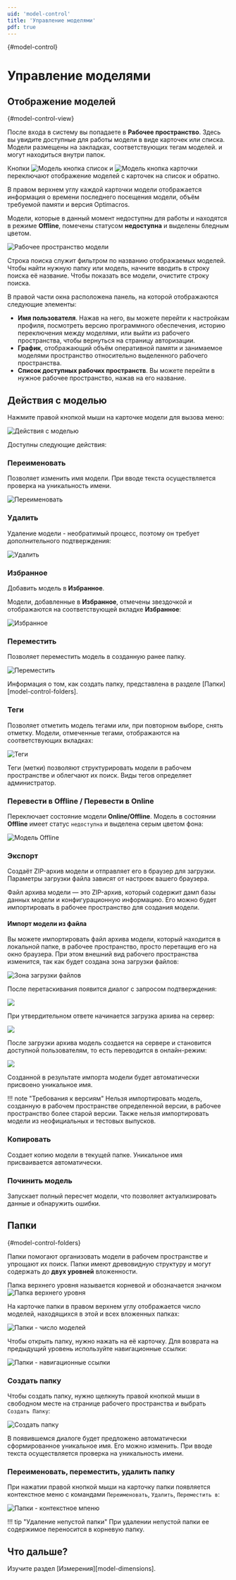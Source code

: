 ```yaml
---
uid: 'model-control'
title: 'Управление моделями'
pdf: true
---
```

[](){#model-control}
# Управление моделями

## Отображение моделей
[](){#model-control-view}

После входа в систему вы попадаете в **Рабочее пространство**. Здесь вы увидите доступные для работы модели в виде карточек или списка. Модели размещены на закладках, соответствующих тегам моделей. и могут находиться внутри папок.

Кнопки ![Модель кнопка список](../images/model-button-list.png) и ![Модель кнопка карточки](../images/model-button-cards.png) переключают отображение моделей c карточек на список и обратно.

В правом верхнем углу каждой карточки модели отображается информация о времени последнего посещения модели, объём требуемой памяти и версия Optimacros.

Модели, которые в данный момент недоступны для работы и находятся в режиме **Offline**, помечены статусом **недоступна** и выделены бледным цветом.

![Рабочее пространство модели](../images/model-workspace.png)

Строка поиска служит фильтром по названию отображаемых моделей. Чтобы найти нужную папку или модель, начните вводить в строку поиска её название. Чтобы показать все модели, очистите строку поиска.

В правой части окна расположена панель, на которой отображаются следующие элементы:

- **Имя пользователя**. Нажав на него, вы можете перейти к настройкам профиля, посмотреть версию программного обеспечения, историю переключения между моделями, или выйти из рабочего пространства, чтобы вернуться на страницу авторизации.
- **График**, отображающий объём оперативной памяти и занимаемое моделями пространство относительно выделенного рабочего пространства.
- **Список доступных рабочих пространств**. Вы можете перейти в нужное рабочее пространство, нажав на его название.

## Действия с моделью

Нажмите правой кнопкой мыши на карточке модели для вызова меню:

![Действия с моделью](../images/model-control-menu.png)

Доступны следующие действия:

### Переименовать

Позволяет изменить имя модели. При вводе текста осуществляется проверка на уникальность имени.

![Переименовать](../images/model-control-rename.png)

### Удалить

Удаление модели - необратимый процесс, поэтому он требует дополнительного подтверждения:

![Удалить](../images/model-control-delete.png)

### Избранное

Добавить модель в **Избранное**. 

Модели, добавленные в **Избранное**, отмечены звездочкой и отображаются на соответствующей вкладке **Избранное**:

![Избранное](../images/model-control-favorite.png)


### Переместить

Позволяет переместить модель в созданную ранее папку. 

![Переместить](../images/model-control-move.png)

Информация о том, как создать папку, представлена в разделе [Папки][model-control-folders].

### Теги

Позволяет отметить модель тегами или, при повторном выборе, снять отметку. Модели, отмеченные тегами, отображаются на соответствующих вкладках:

![Теги](../images/model-control-tag.png)

Теги (метки) позволяют структурировать модели в рабочем пространстве и облегчают их поиск. Виды тегов определяет администратор.

### Перевести в Offline / Перевести в Online

Переключает состояние модели **Online/Offline**. Модель в состоянии **Offline** имеет статус `недоступна` и выделена серым цветом фона:

![Модель Offline](../images/model-control-offline.png)

### Экспорт

Создаёт ZIP-архив модели и отправляет его в браузер для загрузки. Параметры загрузки файла зависят от настроек вашего браузера.

Файл архива модели — это ZIP-архив, который содержит дамп базы данных модели и конфигурационную информацию. Его можно будет импортировать в рабочее пространство для создания модели.

#### Импорт модели из файла

Вы можете импортировать файл архива модели, который находится в локальной папке, в рабочее пространство, просто перетащив его на окно браузера. При этом внешний вид рабочего пространства изменится, так как будет создана зона загрузки файлов:

![Зона загрузки файлов](../images/model-control-file-drop-zone.png)

После перетаскивания появится диалог с запросом подтверждения:

![](../images/model-control-file-drop-comfirmation-dialog.png)

При утвердительном ответе начинается загрузка архива на сервер:

![](../images/model-control-file-drop-upload-info.png)

После загрузки архива модель создается на сервере и становится доступной пользователям, то есть переводится в онлайн-режим:

![](../images/model-control-file-drop-make-online-info.png)

Созданной в результате импорта модели будет автоматически присвоено уникальное имя.

!!! note "Требования к версиям"
    Нельзя импортировать модель, созданную в рабочем пространстве определенной версии, в рабочее пространство более старой версии. Также нельзя импортировать модели из неофициальных и тестовых выпусков.

### Копировать

Создает копию модели в текущей папке. Уникальное имя присваивается автоматически.

### Починить модель

Запускает полный пересчет модели, что позволяет актуализировать данные и обнаружить ошибки.

## Папки
[](){#model-control-folders}

Папки помогают организовать модели в рабочем пространстве и упрощают их поиск. Папки имеют древовидную структуру и могут содержать до **двух уровней** вложенности.

Папка верхнего уровня называется корневой и обозначается значком 
![Папка верхнего уровня](../images/model-control-root-icon.png)

На карточке папки в правом верхнем углу отображается число моделей, находящихся в этой и всех вложенных папках:

![Папки - число моделей](../images/model-control-folder-number.png)

Чтобы открыть папку, нужно нажать на её карточку. Для возврата на предыдущий уровень используйте навигационные ссылки:

![Папки - навигационные ссылки](../images/model-control-folder-levels.png)

### Создать папку

Чтобы создать папку, нужно щелкнуть правой кнопкой мыши в свободном месте на странице рабочего пространства и выбрать `Создать Папку`:

![Создать папку](../images/model-control-create-folder-menu.png)

В появившемся диалоге будет предложено автоматически сформированное уникальное имя. Его можно изменить. При вводе текста осуществляется проверка на уникальность имени.

### Переименовать, переместить, удалить папку

При нажатии правой кнопкой мыши на карточку папки появляется контекстное меню с командами `Переименовать`, `Удалить`, `Переместить в`:

![Папки - контекстное мпеню](../images/model-control-folder-commands.png)

!!! tip "Удаление непустой папки"
    При удалении непустой папки ее содержимое переносится в корневую папку.

## Что дальше?

Изучите раздел  [Измерения][model-dimensions].